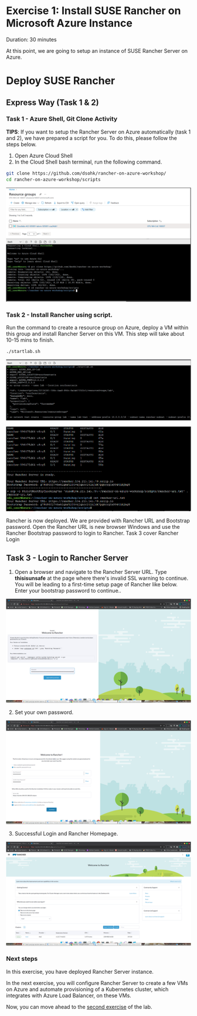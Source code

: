 # Exercise 1: Install SUSE Rancher on Microsoft Azure Instance

Duration: 30 minutes

At this point, we are going to setup an instance of SUSE Rancher Server on Azure.

# Deploy SUSE Rancher

## Express Way (Task 1 & 2)

### Task 1 - Azure Shell, Git Clone Activity

**TIPS**: If you want to setup the Rancher Server on Azure automatically (task 1 and 2), we have prepared a script for you. To do this, please follow the steps below.

1. Open Azure Cloud Shell
2. In the Cloud Shell bash terminal, run the following command.

```bash
git clone https://github.com/dsohk/rancher-on-azure-workshop/
cd rancher-on-azure-workshop/scripts
```

![Excercise1-task1-git-clone-azure-workshop](images/Excercise1-task1-git-clone-azure-workshop-16391283982413.png)

### Task 2 - Install Rancher using script.

Run the command to create a resource group on Azure, deploy a VM within this group and install Rancher Server on this VM. This step will take about 10-15 mins to finish.

```bash
./startlab.sh
```

![Excercise1-task1-install-rancher-install-script](images/Excercise1-task1-install-rancher-install-script.png)

![Rancher-Success-and-URL](images/Rancher-Success-and-URL.png)

Rancher is now deployed. We are provided with Rancher URL and Bootstrap password. Open the Rancher URL is new browser Windows and use the Rancher Bootstrap password to login to Rancher. Task 3 cover Rancher Login

## Task 3 - Login to Rancher Server

1. Open a browser and navigate to the Rancher Server URL. Type **thisisunsafe** at the page where there's invalid SSL warning to continue. You will be leading to a first-time setup page of Rancher like below. Enter your bootstrap password to continue..

![Excercise1-task1-rancher-login-bootstrap-password](images/Excercise1-task1-rancher-login-bootstrap-password.png)

2. Set your own password.

![Excercise1-task1-rancher-login-setting-own-password](images/Excercise1-task1-rancher-login-setting-own-password.png)

3. Successful Login and Rancher Homepage.

![Excercise1-task1-rancher-login-success-home-page](images/Excercise1-task1-rancher-login-success-home-page-16391272154692.png)

### Next steps

In this exercise, you have deployed Rancher Server instance. 

In the next exercise, you will configure Rancher Server to create a few VMs on Azure and automate provisioning of a Kubernetes cluster, which integrates with Azure Load Balancer, on these VMs.

Now, you can move ahead to the [second exercise](./02-Provision-Kubernetes.md) of the lab.






